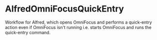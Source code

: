 # AlfredOmniFocusQuickEntry
Workflow for Alfred, which opens OmniFocus and performs a quick-entry action even if OmniFocus isn't running i.e. starts OmniFocus and runs the quick-entry command.
